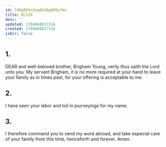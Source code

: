 ```yaml
---
id: l88g0k5n2np6628g809yfmn
title: Dc126
desc: ''
updated: 1704668817316
created: 1704668817316
isDir: false
---
```

## 1.
DEAR and well-beloved brother, Brigham Young, verily thus saith the Lord unto you: My servant Brigham, it is no more required at your hand to leave your family as in times past, for your offering is acceptable to me.
## 2.
I have seen your labor and toil in journeyings for my name.
## 3.
I therefore command you to send my word abroad, and take especial care of your family from this time, henceforth and forever. Amen.
